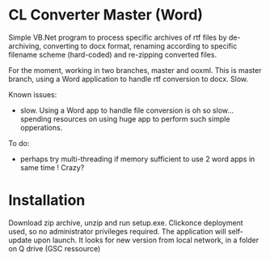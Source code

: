# CL Converter Master (Word)

Simple VB.Net program to process specific archives of rtf files by de-archiving, converting to docx format, 
renaming according to specific filename scheme (hard-coded) and re-zipping converted files.

For the moment, working in two branches, master and ooxml. 
This is master branch, using a Word application to handle rtf conversion to docx. Slow.

Known issues:
- slow. Using a Word app to handle file conversion is oh so slow... spending resources on using huge
app to perform such simple opperations.

To do:
- perhaps try multi-threading if memory sufficient to use 2 word apps in same time ! Crazy?

# Installation

Download zip archive, unzip and run setup.exe. Clickonce deployment used, so no administrator privileges
required. The application will self-update upon launch. It looks for new version from local network,
in a folder on Q drive (GSC ressource)
